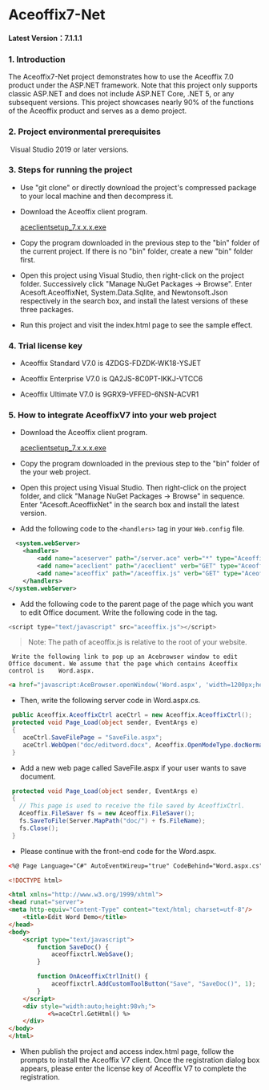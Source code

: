 # Aceoffix7-Net
**Latest Version：7.1.1.1**

### 1. Introduction

The Aceoffix7-Net project demonstrates how to use the Aceoffix 7.0 product under the ASP.NET framework. Note that this project only supports classic ASP.NET and does not include ASP.NET Core, .NET 5, or any subsequent versions. This project showcases nearly 90% of the functions of the Aceoffix product and serves as a demo project.

### 2. Project environmental prerequisites

​     Visual Studio 2019 or later versions.

### 3. Steps for running the project

- Use "git clone" or directly download the project's compressed package to your local machine and then decompress it.

- Download the Aceoffix client program.

  [aceclientsetup_7.x.x.x.exe](https://github.com/aceoffix/aceoffix7-client/releases/)

- Copy the program downloaded in the previous step to the "bin" folder of the current project. If there is no "bin" folder, create a new "bin" folder first.

- Open this project using Visual Studio, then right-click on the project folder. Successively click "Manage NuGet Packages -> Browse". Enter Acesoft.AceoffixNet, System.Data.Sqlite, and Newtonsoft.Json respectively in the search box, and install the latest versions of these three packages.

- Run this project and visit the index.html page to see the sample effect.

### 4. Trial license key

- Aceoffix Standard V7.0 is 4ZDGS-FDZDK-WK18-YSJET

- Aceoffix Enterprise V7.0 is QA2JS-8C0PT-IKKJ-VTCC6

- Aceoffix Ultimate V7.0 is 9GRX9-VFFED-6NSN-ACVR1


### 5. How to integrate AceoffixV7 into your web project

- Download the Aceoffix client program.

  [aceclientsetup_7.x.x.x.exe](https://github.com/aceoffix/aceoffix7-client/releases/)

- Copy the program downloaded in the previous step to the "bin" folder of the your web project.

- Open this project using Visual Studio. Then right-click on the project folder, and click "Manage NuGet Packages -> Browse" in sequence. Enter "Acesoft.AceoffixNet" in the search box and install the latest version.

- Add the following code to the `<handlers>` tag in your `Web.config` file.

```xml
  <system.webServer>
	<handlers>
		<add name="aceserver" path="/server.ace" verb="*" type="Aceoffix.AceServer.ServerHandler" />
		<add name="aceclient" path="/aceclient" verb="GET" type="Aceoffix.AceServer.ServerHandler" />
		<add name="aceoffix" path="/aceoffix.js" verb="GET" type="Aceoffix.AceServer.ServerHandler" />
	</handlers>
</system.webServer>
```

-  Add the following code to the parent page of the page which you want to edit Office document. Write the following code in the <head> tag.

  ```javascript
  <script type="text/javascript" src="aceoffix.js"></script>
  ```

>  Note: The path of aceoffix.js is relative to the root of your website.

     Write the following link to pop up an Acebrowser window to edit Office document. We assume that the page which contains Aceoffix control is    Word.aspx.

```html
<a href="javascript:AceBrowser.openWindow('Word.aspx', 'width=1200px;height=800px;');" >Open Word File</a>
```

- Then, write the following server code in Word.aspx.cs.

```c#
 public Aceoffix.AceoffixCtrl aceCtrl = new Aceoffix.AceoffixCtrl();
 protected void Page_Load(object sender, EventArgs e)
 {
    aceCtrl.SaveFilePage = "SaveFile.aspx";
    aceCtrl.WebOpen("doc/editword.docx", Aceoffix.OpenModeType.docNormalEdit, "Tom");
 }
```

- 
  Add a new web page called SaveFile.aspx if your user wants to save document.


```c#
 protected void Page_Load(object sender, EventArgs e)
 {
   // This page is used to receive the file saved by AceoffixCtrl.
   Aceoffix.FileSaver fs = new Aceoffix.FileSaver();
   fs.SaveToFile(Server.MapPath("doc/") + fs.FileName);
   fs.Close();
 }
```

-  Please continue with the front-end code for the Word.aspx.


```aspx
<%@ Page Language="C#" AutoEventWireup="true" CodeBehind="Word.aspx.cs" Inherits="Aceoffix7_Net_Simple.Word" %>

<!DOCTYPE html>

<html xmlns="http://www.w3.org/1999/xhtml">
<head runat="server">
<meta http-equiv="Content-Type" content="text/html; charset=utf-8"/>
    <title>Edit Word Demo</title>
</head>
<body>
    <script type="text/javascript">
        function SaveDoc() {
            aceoffixctrl.WebSave();
        }

        function OnAceoffixCtrlInit() {
            aceoffixctrl.AddCustomToolButton("Save", "SaveDoc()", 1);
        }
    </script>
	<div style="width:auto;height:98vh;">
           <%=aceCtrl.GetHtml() %>
    </div>
</body>
</html>
```

-  When publish the project and access index.html page, follow the prompts to install the Aceoffix V7 client. Once the registration dialog box appears, please enter the license key of Aceoffix V7 to complete the registration.
